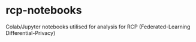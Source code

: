 # rcp-notebooks
Colab/Jupyter notebooks utilised for analysis for RCP (Federated-Learning Differential-Privacy)
